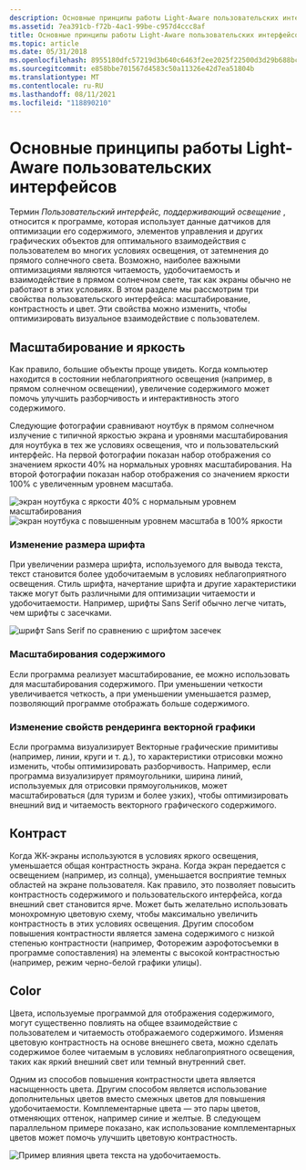 ```yaml
---
description: Основные принципы работы Light-Aware пользовательских интерфейсов
ms.assetid: 7ea391cb-f72b-4ac1-99be-c957d4ccc8af
title: Основные принципы работы Light-Aware пользовательских интерфейсов
ms.topic: article
ms.date: 05/31/2018
ms.openlocfilehash: 8955180dfc57219d3b640c6463f2ee2025f22500d3d29b688bc4b0c154895f66
ms.sourcegitcommit: e858bbe701567d4583c50a11326e42d7ea51804b
ms.translationtype: MT
ms.contentlocale: ru-RU
ms.lasthandoff: 08/11/2021
ms.locfileid: "118890210"
---
```

# <a name="fundamentals-of-light-aware-user-interfaces"></a>Основные принципы работы Light-Aware пользовательских интерфейсов

Термин *Пользовательский интерфейс, поддерживающий освещение* , относится к программе, которая использует данные датчиков для оптимизации его содержимого, элементов управления и других графических объектов для оптимального взаимодействия с пользователем во многих условиях освещения, от затемнения до прямого солнечного света. Возможно, наиболее важными оптимизациями являются читаемость, удобочитаемость и взаимодействие в прямом солнечном свете, так как экраны обычно не работают в этих условиях. В этом разделе мы рассмотрим три свойства пользовательского интерфейса: масштабирование, контрастность и цвет. Эти свойства можно изменить, чтобы оптимизировать визуальное взаимодействие с пользователем.

## <a name="scale-and-brightness"></a>Масштабирование и яркость

Как правило, большие объекты проще увидеть. Когда компьютер находится в состоянии неблагоприятного освещения (например, в прямом солнечном освещении), увеличение содержимого может помочь улучшить разборчивость и интерактивность этого содержимого.

Следующие фотографии сравнивают ноутбук в прямом солнечном излучение с типичной яркостью экрана и уровнями масштабирования для ноутбука в тех же условиях освещения, что и пользовательский интерфейс. На первой фотографии показан набор отображения со значением яркости 40% на нормальных уровнях масштабирования. На второй фотографии показан набор отображения со значением яркости 100% с увеличенным уровнем масштаба.

![экран ноутбука с яркости 40% с нормальным уровнем масштабирования](images/laptop-40.png)![экран ноутбука с повышенным уровнем масштаба в 100% яркости](images/laptop-100.png)

### <a name="varying-font-size"></a>Изменение размера шрифта

При увеличении размера шрифта, используемого для вывода текста, текст становится более удобочитаемым в условиях неблагоприятного освещения. Стиль шрифта, начертание шрифта и другие характеристики также могут быть различными для оптимизации читаемости и удобочитаемости. Например, шрифты Sans Serif обычно легче читать, чем шрифты с засечками.

![шрифт Sans Serif по сравнению с шрифтом засечек](images/fonts.png)

### <a name="zooming-content"></a>Масштабирования содержимого

Если программа реализует масштабирование, ее можно использовать для масштабирования содержимого. При уменьшении четкости увеличивается четкость, а при уменьшении уменьшается размер, позволяющий программе отображать больше содержимого.

### <a name="altering-vector-graphic-rendering-properties"></a>Изменение свойств рендеринга векторной графики

Если программа визуализирует Векторные графические примитивы (например, линии, круги и т. д.), то характеристики отрисовки можно изменить, чтобы оптимизировать разборчивость. Например, если программа визуализирует прямоугольники, ширина линий, используемых для отрисовки прямоугольников, может масштабироваться (для туризм и более узких), чтобы оптимизировать внешний вид и читаемость векторного графического содержимого.

## <a name="contrast"></a>Контраст

Когда ЖК-экраны используются в условиях яркого освещения, уменьшается общая контрастность экрана. Когда экран передается с освещением (например, из солнца), уменьшается восприятие темных областей на экране пользователя. Как правило, это позволяет повысить контрастность содержимого и пользовательского интерфейса, когда внешний свет становится ярче. Может быть желательно использовать монохромную цветовую схему, чтобы максимально увеличить контрастность в этих условиях освещения. Другим способом повышения контрастности является замена содержимого с низкой степенью контрастности (например, Фоторежим аэрофотосъемки в программе сопоставления) на элементы с высокой контрастностью (например, режим черно-белой графики улицы).

## <a name="color"></a>Color

Цвета, используемые программой для отображения содержимого, могут существенно повлиять на общее взаимодействие с пользователем и читаемость отображаемого содержимого. Изменяя цветовую контрастность на основе внешнего света, можно сделать содержимое более читаемым в условиях неблагоприятного освещения, таких как яркий внешний свет или темный внутренний свет.

Одним из способов повышения контрастности цвета является насыщенность цвета. Другим способом является использование дополнительных цветов вместо смежных цветов для повышения удобочитаемости. Комплементарные цвета — это пары цветов, отменяющих оттенок, например синие и желтые. В следующем параллельном примере показано, как использование комплементарных цветов может помочь улучшить цветовую контрастность.

![Пример влияния цвета текста на удобочитаемость.](images/color.png)

 

 



